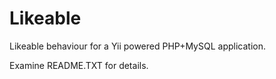 Likeable
========

Likeable behaviour for a Yii powered PHP+MySQL application.

Examine README.TXT for details.
